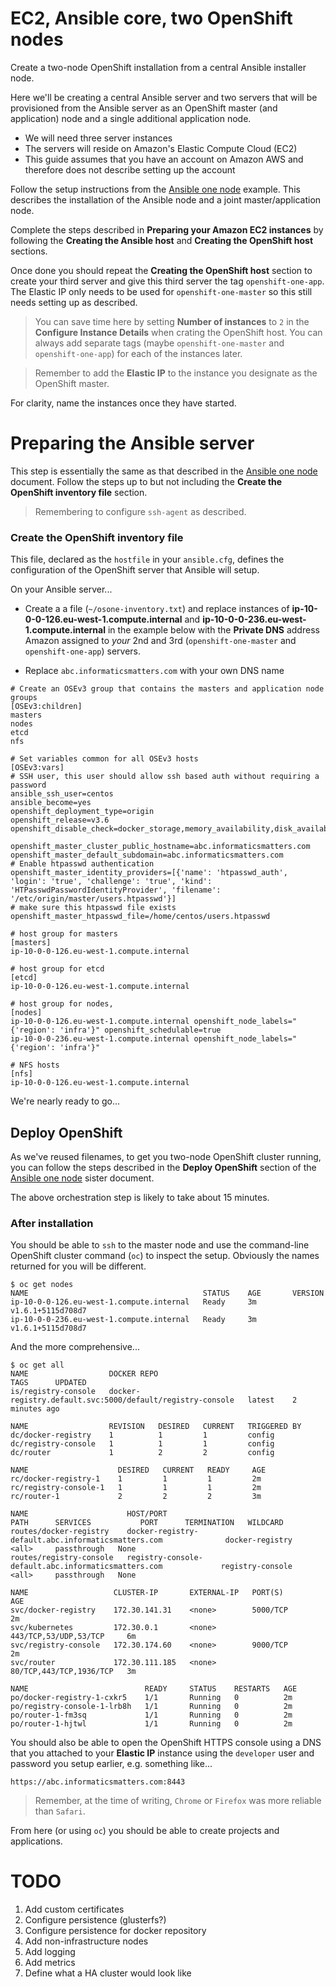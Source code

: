 # EC2, Ansible core, two OpenShift nodes
Create a two-node OpenShift installation from a central Ansible installer node.

Here we'll be creating a central Ansible server and two servers that will be
provisioned from the Ansible server as an OpenShift master (and application)
node and a single additional application node.

*   We will need three server instances
*   The servers will reside on Amazon's Elastic Compute Cloud (EC2)
*   This guide assumes that you have an account on Amazon AWS and
    therefore does not describe setting up the account
    
Follow the setup instructions from the [Ansible one node](ansible-simple-one.md)
example. This describes the installation of the Ansible node and a joint
master/application node.

Complete the steps described in **Preparing your Amazon EC2 instances** by
following the **Creating the Ansible host** and **Creating the OpenShift host**
sections.

Once done you should repeat the **Creating the OpenShift host** section to
create your third server and give this third server the tag `openshift-one-app`.
The Elastic IP only needs to be used for `openshift-one-master` so this
still needs setting up as described.

>   You can save time here by setting **Number of instances** to `2`
    in the **Configure Instance Details** when crating the OpenShift host.
    You can always add separate tags (maybe `openshift-one-master` and
    `openshift-one-app`) for each of the instances later.

>   Remember to add the **Elastic IP** to the instance you designate as the
    OpenShift master.

For clarity, name the instances once they have started.

# Preparing the Ansible server
This step is essentially the same as that described in the
[Ansible one node](ansible-simple-one.md) document.
Follow the steps up to but not including the
**Create the OpenShift inventory file** section.

>   Remembering to configure `ssh-agent` as described.

### Create the OpenShift inventory file
This file, declared as the `hostfile` in your `ansible.cfg`,
defines the configuration of the OpenShift server that Ansible will setup.

On your Ansible server...

*   Create a a file (`~/osone-inventory.txt`) and replace instances of
    **ip-10-0-0-126.eu-west-1.compute.internal** and
    **ip-10-0-0-236.eu-west-1.compute.internal** in the example below
    with the **Private DNS** address Amazon assigned to _your_ 2nd and 3rd
    (`openshift-one-master` and `openshift-one-app`) servers. 

*   Replace `abc.informaticsmatters.com` with your own DNS name

```
# Create an OSEv3 group that contains the masters and application node groups
[OSEv3:children]
masters
nodes
etcd
nfs

# Set variables common for all OSEv3 hosts
[OSEv3:vars]
# SSH user, this user should allow ssh based auth without requiring a password
ansible_ssh_user=centos
ansible_become=yes
openshift_deployment_type=origin
openshift_release=v3.6
openshift_disable_check=docker_storage,memory_availability,disk_availability

openshift_master_cluster_public_hostname=abc.informaticsmatters.com
openshift_master_default_subdomain=abc.informaticsmatters.com
# Enable htpasswd authentication
openshift_master_identity_providers=[{'name': 'htpasswd_auth', 'login': 'true', 'challenge': 'true', 'kind': 'HTPasswdPasswordIdentityProvider', 'filename': '/etc/origin/master/users.htpasswd'}]
# make sure this htpasswd file exists
openshift_master_htpasswd_file=/home/centos/users.htpasswd

# host group for masters
[masters]
ip-10-0-0-126.eu-west-1.compute.internal

# host group for etcd
[etcd]
ip-10-0-0-126.eu-west-1.compute.internal

# host group for nodes,
[nodes]
ip-10-0-0-126.eu-west-1.compute.internal openshift_node_labels="{'region': 'infra'}" openshift_schedulable=true
ip-10-0-0-236.eu-west-1.compute.internal openshift_node_labels="{'region': 'infra'}"

# NFS hosts
[nfs]
ip-10-0-0-126.eu-west-1.compute.internal
```

We're nearly ready to go...

## Deploy OpenShift
As we've reused filenames, to get you two-node OpenShift cluster running,
you can follow the steps described in the **Deploy OpenShift** section of the
[Ansible one node](ansible-simple-one.md) sister document.

The above orchestration step is likely to take about 15 minutes.

### After installation
You should be able to `ssh` to the master node and use the command-line
OpenShift cluster command (`oc`) to inspect the setup. Obviously the
names returned for you will be different.

    $ oc get nodes
    NAME                                       STATUS    AGE       VERSION
    ip-10-0-0-126.eu-west-1.compute.internal   Ready     3m        v1.6.1+5115d708d7
    ip-10-0-0-236.eu-west-1.compute.internal   Ready     3m        v1.6.1+5115d708d7

And the more comprehensive...

    $ oc get all
    NAME                  DOCKER REPO                                                 TAGS      UPDATED
    is/registry-console   docker-registry.default.svc:5000/default/registry-console   latest    2 minutes ago

    NAME                  REVISION   DESIRED   CURRENT   TRIGGERED BY
    dc/docker-registry    1          1         1         config
    dc/registry-console   1          1         1         config
    dc/router             1          2         2         config

    NAME                    DESIRED   CURRENT   READY     AGE
    rc/docker-registry-1    1         1         1         2m
    rc/registry-console-1   1         1         1         2m
    rc/router-1             2         2         2         3m

    NAME                      HOST/PORT                                             PATH      SERVICES           PORT      TERMINATION   WILDCARD
    routes/docker-registry    docker-registry-default.abc.informaticsmatters.com              docker-registry    <all>     passthrough   None
    routes/registry-console   registry-console-default.abc.informaticsmatters.com             registry-console   <all>     passthrough   None

    NAME                   CLUSTER-IP       EXTERNAL-IP   PORT(S)                   AGE
    svc/docker-registry    172.30.141.31    <none>        5000/TCP                  2m
    svc/kubernetes         172.30.0.1       <none>        443/TCP,53/UDP,53/TCP     6m
    svc/registry-console   172.30.174.60    <none>        9000/TCP                  2m
    svc/router             172.30.111.185   <none>        80/TCP,443/TCP,1936/TCP   3m

    NAME                          READY     STATUS    RESTARTS   AGE
    po/docker-registry-1-cxkr5    1/1       Running   0          2m
    po/registry-console-1-lrb8h   1/1       Running   0          2m
    po/router-1-fm3sq             1/1       Running   0          2m
    po/router-1-hjtwl             1/1       Running   0          2m

You should also be able to open the OpenShift HTTPS console using a DNS
that you attached to your **Elastic IP** instance using the `developer`
user and password you setup earlier, e.g. something like...

    https://abc.informaticsmatters.com:8443
    
>   Remember, at the time of writing, `Chrome` or `Firefox` was more reliable
    than `Safari`.

From here (or using `oc`) you should be able to create projects and applications.

# TODO

1.  Add custom certificates
1.  Configure persistence (glusterfs?)
1.  Configure persistence for docker repository
1.  Add non-infrastructure nodes
1.  Add logging
1.  Add metrics
1.  Define what a HA cluster would look like


